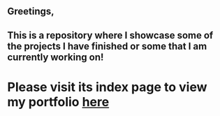 ## Greetings,

## This is a repository where I showcase some of the projects I have finished or some that I am currently working on!
 
# Please visit its index page to view my portfolio [here](faisaltf.github.io)
